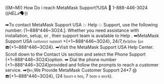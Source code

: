 ((M~M)) How Do i reach MetaMask Support?USA 📲 1-888-446-3024 ((𝐻𝐸𝐿𝒫🗣️)) 

➡To contact  MetaMask Support USA  💥 Help 💥 Support, use the following number: [1~888^446~3O24.]. Whether you need assistance with installation, setup, or , their support team is available to Help .
 ➡MetaMask Support USA  𝔠𝔲𝔰𝔱𝔬𝔪𝔢𝔯 𝔰𝔲𝔭𝔭𝔬𝔯𝔱 +{+1~888^446~3O24}, 24/7,ℌ𝔢𝔩𝔭𝔩𝔦𝔫𝔢 (𝔲𝔰 ☎️{+1~888^446~3O24}.
➡Visit the  MetaMask Support USA   Help Center. Scroll down to the Contact Us section and select the Phone Support {+1~888^446~3O24}option.
➡ Dial the phone number {+1~888^446~3O24}provided and follow the prompts to reach a customer service. 
 ➡𝔜𝔢𝔰,We Provide MetaMask Customer Support 24*7 @ ☎️{+1~888^446~3O24}, (24 𝔥𝔬𝔲𝔯𝔰 𝔞 𝔡𝔞𝔶, 7 𝔡𝔞𝔶𝔰 𝔞 𝔴𝔢𝔢𝔨). 

